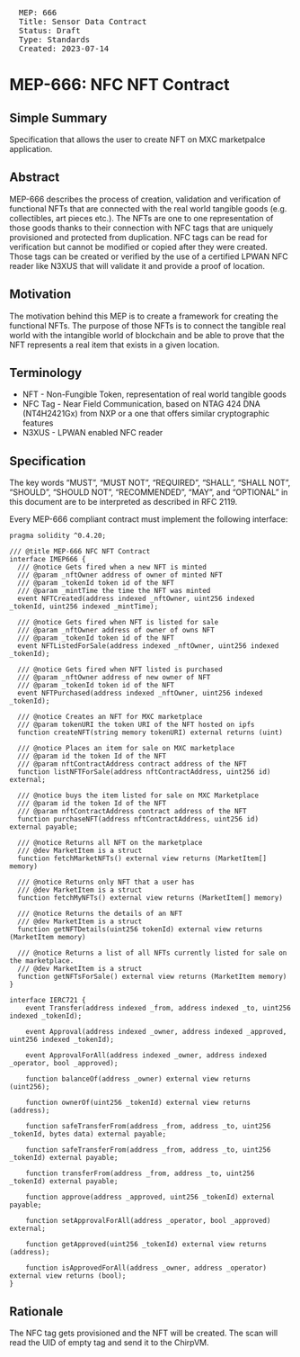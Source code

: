 <pre>
  MEP: 666
  Title: Sensor Data Contract
  Status: Draft
  Type: Standards
  Created: 2023-07-14
</pre>

# MEP-666: NFC NFT Contract

## Simple Summary

Specification that allows the user to create NFT on MXC marketpalce application.

## Abstract
MEP-666 describes the process of creation, validation and verification of functional NFTs that are connected with the real world tangible goods (e.g. collectibles, art pieces etc.). The NFTs are one to one representation of those goods thanks to their connection with NFC tags that are uniquely provisioned and protected from duplication. NFC tags can be read for verification but cannot be modified or copied after they were created. Those tags can be created or verified by the use of a certified LPWAN NFC reader like N3XUS that will validate it and provide a proof of location. 

## Motivation
The motivation behind this MEP is to create a framework for creating the functional NFTs. The purpose of those NFTs is to connect the tangible real world with the intangible world of blockchain and be able to prove that the NFT represents a real item that exists in a given location.

## Terminology

- NFT - Non-Fungible Token, representation of real world tangible goods
- NFC Tag - Near Field Communication, based on NTAG 424 DNA (NT4H2421Gx) from NXP or a one that offers similar cryptographic features
- N3XUS - LPWAN enabled NFC reader

## Specification

The key words “MUST”, “MUST NOT”, “REQUIRED”, “SHALL”, “SHALL NOT”, “SHOULD”, “SHOULD NOT”, “RECOMMENDED”, “MAY”, and “OPTIONAL” in this document are to be interpreted as described in RFC 2119.

Every MEP-666 compliant contract must implement the following interface:

```solidity=
pragma solidity ^0.4.20;

/// @title MEP-666 NFC NFT Contract
interface IMEP666 {
  /// @notice Gets fired when a new NFT is minted
  /// @param _nftOwner address of owner of minted NFT
  /// @param _tokenId token id of the NFT
  /// @param _mintTime the time the NFT was minted
  event NFTCreated(address indexed _nftOwner, uint256 indexed _tokenId, uint256 indexed _mintTime);

  /// @notice Gets fired when NFT is listed for sale
  /// @param _nftOwner address of owner of owns NFT
  /// @param _tokenId token id of the NFT
  event NFTListedForSale(address indexed _nftOwner, uint256 indexed _tokenId);

  /// @notice Gets fired when NFT listed is purchased
  /// @param _nftOwner address of new owner of NFT
  /// @param _tokenId token id of the NFT
  event NFTPurchased(address indexed _nftOwner, uint256 indexed _tokenId);

  /// @notice Creates an NFT for MXC marketplace
  /// @param tokenURI the token URI of the NFT hosted on ipfs
  function createNFT(string memory tokenURI) external returns (uint)

  /// @notice Places an item for sale on MXC marketplace
  /// @param id the token Id of the NFT
  /// @param nftContractAddress contract address of the NFT
  function listNFTForSale(address nftContractAddress, uint256 id) external;

  /// @notice buys the item listed for sale on MXC Marketplace
  /// @param id the token Id of the NFT
  /// @param nftContractAddress contract address of the NFT
  function purchaseNFT(address nftContractAddress, uint256 id) external payable;

  /// @notice Returns all NFT on the marketplace 
  /// @dev MarketItem is a struct
  function fetchMarketNFTs() external view returns (MarketItem[] memory)

  /// @notice Returns only NFT that a user has
  /// @dev MarketItem is a struct
  function fetchMyNFTs() external view returns (MarketItem[] memory)

  /// @notice Returns the details of an NFT
  /// @dev MarketItem is a struct
  function getNFTDetails(uint256 tokenId) external view returns (MarketItem memory)

  /// @notice Returns a list of all NFTs currently listed for sale on the marketplace.
  /// @dev MarketItem is a struct
  function getNFTsForSale() external view returns (MarketItem memory)
}

interface IERC721 {
    event Transfer(address indexed _from, address indexed _to, uint256 indexed _tokenId);

    event Approval(address indexed _owner, address indexed _approved, uint256 indexed _tokenId);

    event ApprovalForAll(address indexed _owner, address indexed _operator, bool _approved);

    function balanceOf(address _owner) external view returns (uint256);

    function ownerOf(uint256 _tokenId) external view returns (address);

    function safeTransferFrom(address _from, address _to, uint256 _tokenId, bytes data) external payable;

    function safeTransferFrom(address _from, address _to, uint256 _tokenId) external payable;

    function transferFrom(address _from, address _to, uint256 _tokenId) external payable;

    function approve(address _approved, uint256 _tokenId) external payable;

    function setApprovalForAll(address _operator, bool _approved) external;

    function getApproved(uint256 _tokenId) external view returns (address);

    function isApprovedForAll(address _owner, address _operator) external view returns (bool);
}
```

## Rationale

The NFC tag gets provisioned and the NFT will be created. The scan will read the UID of empty tag and send it to the ChirpVM.
